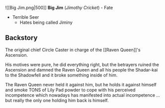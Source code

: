 ![[Big Jim.png|500]]
**Big Jim** (*Jimothy Cricket*) - Fate
- Terrible Seer 
	-  Hates being called Jiminy
## Backstory 
The original chief Circle Caster in charge of the [[Raven Queen]]'s Ascension.

His motives were pure, he did everything right, but the betrayers ruined the Ascension and damned the Raven Queen and all his people the Shadar-kai to the Shadowfell and it broke something inside of him.

The Raven Queen never held it against him, but he holds it against himself and smoke TONS of Lily Pad powder to cope with his perceived incompetence which nowadays has manifested into actual incompetence … but really the only one holding him back is himself.